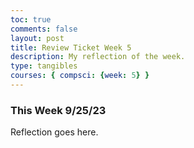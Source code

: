 ```yaml
---
toc: true
comments: false
layout: post
title: Review Ticket Week 5
description: My reflection of the week.  
type: tangibles
courses: { compsci: {week: 5} }
---
```


### This Week 9/25/23
Reflection goes here. 